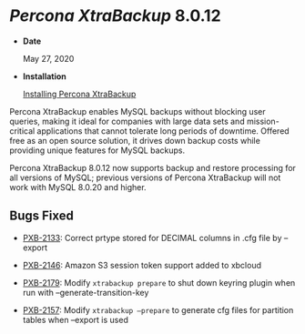 # *Percona XtraBackup* 8.0.12


* **Date**

    May 27, 2020



* **Installation**

    [Installing Percona XtraBackup](https://www.percona.com/doc/percona-xtrabackup/8.0/installation.html)


Percona XtraBackup enables MySQL backups without blocking user queries, making it ideal
for companies with large data sets and mission-critical applications that cannot tolerate
long periods of downtime. Offered free as an open source solution, it drives down backup
costs while providing unique features for MySQL backups.

Percona XtraBackup 8.0.12 now supports backup and restore processing for all versions of MySQL; previous versions of Percona XtraBackup will not work with MySQL 8.0.20 and higher.

## Bugs Fixed


* [PXB-2133](https://jira.percona.com/browse/PXB-2133): Correct prtype stored for DECIMAL columns in .cfg file by –export


* [PXB-2146](https://jira.percona.com/browse/PXB-2146): Amazon S3 session token support added to xbcloud


* [PXB-2179](https://jira.percona.com/browse/PXB-2179): Modify `xtrabackup prepare` to shut down keyring plugin when run with –generate-transition-key


* [PXB-2157](https://jira.percona.com/browse/PXB-2157): Modify `xtrabackup –prepare` to generate cfg files for partition tables when –export is used
